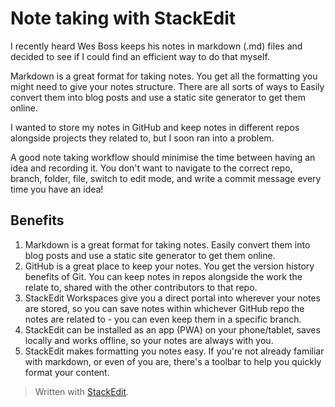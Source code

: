 # Note taking with StackEdit
I recently heard Wes Boss keeps his notes in markdown (.md) files and decided to see if I could find an efficient way to do that myself.

Markdown is a great format for taking notes. You get all the formatting you might need to give your notes structure. There are all sorts of ways to Easily convert them into blog posts and use a static site generator to get them online.

I wanted to store my notes in GitHub and keep notes in different repos alongside projects they related to, but I soon ran into a problem.

A good note taking workflow should minimise the time between having an idea and recording it. You don't want to navigate to the correct repo, branch, folder, file, switch to edit mode, and write a commit message every time you have an idea!

## Benefits

1. Markdown is a great format for taking notes. Easily convert them into blog posts and use a static site generator to get them online.
2. GitHub is a great place to keep your notes. You get the version history benefits of Git. You can keep notes in repos alongside the work the relate to, shared with the other contributors to that repo.
3. StackEdit Workspaces give you a direct portal into wherever your notes are stored, so you can save notes within whichever GitHub repo the notes are related to - you can even keep them in a specific branch. 
4. StackEdit can be installed as an app (PWA) on your phone/tablet, saves locally and works offline, so your notes are always with you.
5. StackEdit makes formatting you notes easy. If you're not already familiar with markdown, or even of you are, there's a toolbar to help you quickly format your content.




> Written with [StackEdit](https://stackedit.io/).
<!--stackedit_data:
eyJoaXN0b3J5IjpbMTY2OTEyMTUwOSwtMjA0NDczMzIyXX0=
-->